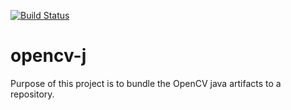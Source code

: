 [![Build Status](https://travis-ci.org/bsamartins/opencv-j.svg?branch=master)](https://travis-ci.org/bsamartins/opencv-j)

# opencv-j
Purpose of this project is to bundle the OpenCV java artifacts to a repository.
